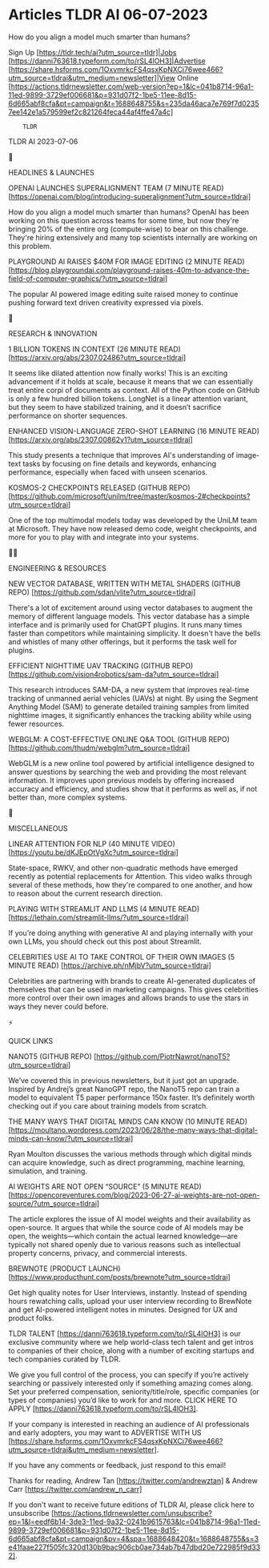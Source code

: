 # Articles TLDR AI 06-07-2023

How do you align a model much smarter than humans?  

Sign Up [https://tldr.tech/ai?utm_source=tldr]|Jobs
[https://danni763618.typeform.com/to/rSL4lOH3]|Advertise
[https://share.hsforms.com/1OxvmrkcFS4qsxKpNXCi76wee466?utm_source=tldrai&utm_medium=newsletter]|View
Online
[https://actions.tldrnewsletter.com/web-version?ep=1&lc=041b8714-96a1-11ed-9899-3729ef006681&p=931d07f2-1be5-11ee-8d15-6d665abf8cfa&pt=campaign&t=1688648755&s=235da46aca7e769f7d02357ee142e1a579599ef2c821264feca44af4ffe47a4c]


		TLDR 

TLDR AI 2023-07-06

🚀 

HEADLINES & LAUNCHES

OPENAI LAUNCHES SUPERALIGNMENT TEAM (7 MINUTE READ)
[https://openai.com/blog/introducing-superalignment?utm_source=tldrai]

How do you align a model much smarter than humans? OpenAI has been
working on this question across teams for some time, but now they're
bringing 20% of the entire org (compute-wise) to bear on this
challenge. They're hiring extensively and many top scientists
internally are working on this problem. 

PLAYGROUND AI RAISES $40M FOR IMAGE EDITING (2 MINUTE READ)
[https://blog.playgroundai.com/playground-raises-40m-to-advance-the-field-of-computer-graphics/?utm_source=tldrai]

The popular AI powered image editing suite raised money to continue
pushing forward text driven creativity expressed via pixels. 

🧠 

RESEARCH & INNOVATION

1 BILLION TOKENS IN CONTEXT (26 MINUTE READ)
[https://arxiv.org/abs/2307.02486?utm_source=tldrai]

It seems like dilated attention now finally works! This is an exciting
advancement if it holds at scale, because it means that we can
essentially treat entire corpi of documents as context. All of the
Python code on GitHub is only a few hundred billion tokens. LongNet is
a linear attention variant, but they seem to have stabilized training,
and it doesn’t sacrifice performance on shorter sequences. 

ENHANCED VISION-LANGUAGE ZERO-SHOT LEARNING (16 MINUTE READ)
[https://arxiv.org/abs/2307.00862v1?utm_source=tldrai]

This study presents a technique that improves AI's understanding of
image-text tasks by focusing on fine details and keywords, enhancing
performance, especially when faced with unseen scenarios. 

KOSMOS-2 CHECKPOINTS RELEASED (GITHUB REPO)
[https://github.com/microsoft/unilm/tree/master/kosmos-2#checkpoints?utm_source=tldrai]

One of the top multimodal models today was developed by the UniLM team
at Microsoft. They have now released demo code, weight checkpoints,
and more for you to play with and integrate into your systems. 

🧑‍💻 

ENGINEERING & RESOURCES

NEW VECTOR DATABASE, WRITTEN WITH METAL SHADERS (GITHUB REPO)
[https://github.com/sdan/vlite?utm_source=tldrai]

There's a lot of excitement around using vector databases to augment
the memory of different language models. This vector database has a
simple interface and is primarily used for ChatGPT plugins. It runs
many times faster than competitors while maintaining simplicity. It
doesn't have the bells and whistles of many other offerings, but it
performs the task well for plugins. 

EFFICIENT NIGHTTIME UAV TRACKING (GITHUB REPO)
[https://github.com/vision4robotics/sam-da?utm_source=tldrai]

This research introduces SAM-DA, a new system that improves real-time
tracking of unmanned aerial vehicles (UAVs) at night. By using the
Segment Anything Model (SAM) to generate detailed training samples
from limited nighttime images, it significantly enhances the tracking
ability while using fewer resources. 

WEBGLM: A COST-EFFECTIVE ONLINE Q&A TOOL (GITHUB REPO)
[https://github.com/thudm/webglm?utm_source=tldrai]

WebGLM is a new online tool powered by artificial intelligence
designed to answer questions by searching the web and providing the
most relevant information. It improves upon previous models by
offering increased accuracy and efficiency, and studies show that it
performs as well as, if not better than, more complex systems. 

🎁 

MISCELLANEOUS

LINEAR ATTENTION FOR NLP (40 MINUTE VIDEO)
[https://youtu.be/dKJEpOtVgXc?utm_source=tldrai]

State-space, RWKV, and other non-quadratic methods have emerged
recently as potential replacements for Attention. This video walks
through several of these methods, how they're compared to one another,
and how to reason about the current research direction. 

PLAYING WITH STREAMLIT AND LLMS (4 MINUTE READ)
[https://lethain.com/streamlit-llms/?utm_source=tldrai]

If you’re doing anything with generative AI and playing internally
with your own LLMs, you should check out this post about Streamlit. 

CELEBRITIES USE AI TO TAKE CONTROL OF THEIR OWN IMAGES (5 MINUTE READ)
[https://archive.ph/nMjbV?utm_source=tldrai]

Celebrities are partnering with brands to create AI-generated
duplicates of themselves that can be used in marketing campaigns. This
gives celebrities more control over their own images and allows brands
to use the stars in ways they never could before. 

⚡ 

QUICK LINKS

NANOT5 (GITHUB REPO)
[https://github.com/PiotrNawrot/nanoT5?utm_source=tldrai]

We’ve covered this in previous newsletters, but it just got an
upgrade. Inspired by Andrej’s great NanoGPT repo, the NanoT5 repo
can train a model to equivalent T5 paper performance 150x faster.
It’s definitely worth checking out if you care about training models
from scratch. 

THE MANY WAYS THAT DIGITAL MINDS CAN KNOW (10 MINUTE READ)
[https://moultano.wordpress.com/2023/06/28/the-many-ways-that-digital-minds-can-know/?utm_source=tldrai]

Ryan Moulton discusses the various methods through which digital minds
can acquire knowledge, such as direct programming, machine learning,
simulation, and training. 

AI WEIGHTS ARE NOT OPEN “SOURCE” (5 MINUTE READ)
[https://opencoreventures.com/blog/2023-06-27-ai-weights-are-not-open-source/?utm_source=tldrai]

The article explores the issue of AI model weights and their
availability as open-source. It argues that while the source code of
AI models may be open, the weights—which contain the actual learned
knowledge—are typically not shared openly due to various reasons
such as intellectual property concerns, privacy, and commercial
interests. 

BREWNOTE (PRODUCT LAUNCH)
[https://www.producthunt.com/posts/brewnote?utm_source=tldrai]

Get high quality notes for User Interviews, instantly. Instead of
spending hours rewatching calls, upload your user interview recording
to BrewNote and get AI-powered intelligent notes in minutes. Designed
for UX and product folks. 

TLDR TALENT [https://danni763618.typeform.com/to/rSL4lOH3] is our
exclusive community where we help world-class tech talent and get
intros to companies of their choice, along with a number of exciting
startups and tech companies curated by TLDR.

We give you full control of the process, you can specify if you’re
actively searching or passively interested only if something amazing
comes along. Set your preferred compensation, seniority/title/role,
specific companies (or types of companies) you’d like to work for
and more. CLICK HERE TO APPLY
[https://danni763618.typeform.com/to/rSL4lOH3].

If your company is interested in reaching an audience of AI
professionals and early adopters, you may want to ADVERTISE WITH US
[https://share.hsforms.com/1OxvmrkcFS4qsxKpNXCi76wee466?utm_source=tldrai&utm_medium=newsletter].


If you have any comments or feedback, just respond to this email! 

Thanks for reading, 
Andrew Tan [https://twitter.com/andrewztan] & Andrew Carr
[https://twitter.com/andrew_n_carr] 

If you don't want to receive future editions of TLDR AI, please click
here to unsubscribe
[https://actions.tldrnewsletter.com/unsubscribe?ep=1&l=eedf6b14-3de3-11ed-9a32-0241b9615763&lc=041b8714-96a1-11ed-9899-3729ef006681&p=931d07f2-1be5-11ee-8d15-6d665abf8cfa&pt=campaign&pv=4&spa=1688648420&t=1688648755&s=3e41faae227f505fc320d130b9bac906cb0ae734ab7b47dbd20e722985f9d332].